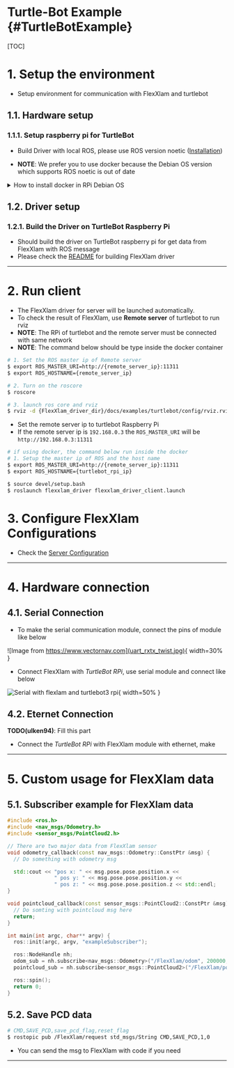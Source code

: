 # Turtle-Bot Example {#TurtleBotExample}

[TOC]


# 1. Setup the environment
- Setup environment for communication with FlexXlam and turtlebot

## 1.1. Hardware setup

### 1.1.1. Setup raspberry pi for TurtleBot

- Build Driver with local ROS, please use ROS version noetic ([Installation](https://wiki.ros.org/noetic/Installation/Ubuntu))

- **NOTE**: We prefer you to use docker because the Debian OS version which supports ROS noetic is out of date

<details>
<summary>How to install docker in RPi Debian OS</summary>

- [Official Docker installation website](https://docs.docker.com/engine/install/debian/)

1. Uninstall the installed old version docker
```bash
# Uninstall the installed old version Docker
for pkg in docker.io docker-doc docker-compose podman-docker containerd runc; do sudo apt-get remove $pkg; done
```


2. Set up docker's apt repository
```bash
# Add Docker's official GPG key:
sudo apt-get update
sudo apt-get install ca-certificates curl gnupg
sudo install -m 0755 -d /etc/apt/keyrings
curl -fsSL https://download.docker.com/linux/debian/gpg | sudo gpg --dearmor -o /etc/apt/keyrings/docker.gpg
sudo chmod a+r /etc/apt/keyrings/docker.gpg

# Add the repository to Apt sources:
echo \
  "deb [arch="$(dpkg --print-architecture)" signed-by=/etc/apt/keyrings/docker.gpg] https://download.docker.com/linux/debian \
  "$(. /etc/os-release && echo "$VERSION_CODENAME")" stable" | \
  sudo tee /etc/apt/sources.list.d/docker.list > /dev/null
sudo apt-get update
```


3. Install the Docker packages
```bash
sudo apt-get install docker-ce docker-ce-cli containerd.io docker-buildx-plugin docker-compose-plugin
```


4. Verity that the installation is successful by running the `hello-world` image
```bash
sudo docker run hello-world
```


5. Give permission to user to use docker w/o sudo
```bash
# Create the docker group
sudo groupadd docker

# Add your user to the docker group
sudo usermod -aG docker $USER

# Log out and log back in so that your group membership is re-evaluated.
newgrp docker

# Check the authority
docker run hello-world
```


6. (Optional) Install ducker to use docker easier
```bash
curl https://raw.githubusercontent.com/JeiKeiLim/ducker/main/install.sh | bash -s install linux arm64
```
</details>

## 1.2. Driver setup
### 1.2.1. Build the Driver on TurtleBot Raspberry Pi
- Should build the driver on TurtleBot raspberry pi for get data from FlexXlam with ROS message
- Please check the [README](https://github.com/j-marple-dev/FlexXlam_driver/blob/main/README.md) for building FlexXlam driver

-----
# 2. Run client
- The FlexXlam driver for server will be launched automatically.
- To check the result of FlexXlam, use **Remote server** of turtlebot to run rviz
- **NOTE**: The RPi of turtlebot and the remote server must be connected with same network
- **NOTE**: The command below should be type inside the docker container
```bash
# 1. Set the ROS master ip of Remote server
$ export ROS_MASTER_URI=http://{remote_server_ip}:11311
$ export ROS_HOSTNAME={remote_server_ip}

# 2. Turn on the roscore
$ roscore

# 3. launch ros core and rviz
$ rviz -d {FlexXlam_driver_dir}/docs/examples/turtlebot/config/rviz.rviz
```

- Set the remote server ip to turtlebot Raspberry Pi
- If the remote server ip is `192.168.0.3` the `ROS_MASTER_URI` will be `http://192.168.0.3:11311`
```bash
# if using docker, the command below run inside the docker
# 1. Setup the master ip of ROS and the host name
$ export ROS_MASTER_URI=http://{remote_server_ip}:11311
$ export ROS_HOSTNAME={turtlebot_rpi_ip}

$ source devel/setup.bash
$ roslaunch flexxlam_driver flexxlam_driver_client.launch
```

# 3. Configure FlexXlam Configurations
- Check the [Server Configuration](https://github.com/j-marple-dev/FlexXlam_driver/blob/main/README.md#122-server-configuration)

---

# 4. Hardware connection
## 4.1. Serial Connection

- To make the serial communication module, connect the pins of module like below

![Image from https://www.vectornav.com](uart_rxtx_twist.jpg){ width=30% }

- Connect FlexXlam with *TurtleBot RPi*, use serial module and connect like below

![Serial with flexlam and turtlebot3 rpi](turtlebot3-rpi-connection.jpg){ width=50% }

## 4.2. Eternet Connection
**TODO(ulken94)**: Fill this part
- Connect the *TurtleBot RPi* with FlexXlam module with ethernet, make 


---

# 5. Custom usage for FlexXlam data

## 5.1. Subscriber example for FlexXlam data

```cpp
#include <ros.h>
#include <nav_msgs/Odometry.h>
#include <sensor_msgs/PointCloud2.h>

// There are two major data from FlexXlam sensor
void odometry_callback(const nav_msgs::Odometry::ConstPtr &msg) {
  // Do something with odometry msg

  std::cout << "pos x: " << msg.pose.pose.position.x <<
               " pos y: " << msg.pose.pose.position.y <<
               " pos z: " << msg.pose.pose.position.z << std::endl;
}

void pointcloud_callback(const sensor_msgs::PointCloud2::ConstPtr &msg) {
  // Do somting with pointcloud msg here
  return;
}

int main(int argc, char** argv) {
  ros::init(argc, argv, "exampleSubscriber");

  ros::NodeHandle nh;
  odom_sub = nh.subscribe<nav_msgs::Odometry>("/FlexXlam/odom", 200000, odometry_callback);
  pointcloud_sub = nh.subscribe<sensor_msgs::PointCloud2>("/FlexXlam/pointcloud", 200000, pointcloud_callback);

  ros::spin();
  return 0;
}
```

## 5.2. Save PCD data

```bash
# CMD,SAVE_PCD,save_pcd_flag,reset_flag
$ rostopic pub /FlexXlam/request std_msgs/String CMD,SAVE_PCD,1,0
```
- You can send the msg to FlexXlam with code if you need

---
